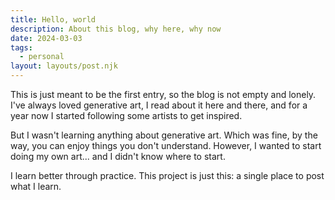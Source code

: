 ```yaml
---
title: Hello, world
description: About this blog, why here, why now
date: 2024-03-03
tags:
  - personal
layout: layouts/post.njk
---
```


This is just meant to be the first entry, so the blog is not empty and lonely. I've always loved generative art, I read about it here and there, and for a year now I started following some artists to get inspired.

But I wasn't learning anything about generative art. Which was fine, by the way, you can enjoy things you don't understand. However, I wanted to start doing my own art... and I didn't know where to start.

I learn better through practice. This project is just this: a single place to post what I learn.
